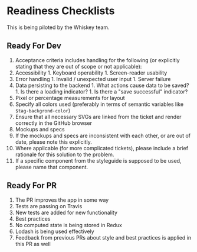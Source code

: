 # Readiness Checklists

This is being piloted by the Whiskey team.

## Ready For Dev
1. Acceptance criteria includes handling for the following (or explicitly stating that they are out of scope or not applicable):
  1. Accessibility
    1. Keyboard operability
    1. Screen-reader usability
  1. Error handling
    1. Invalid / unexpected user input
    1. Server failure
  1. Data persisting to the backend
    1. What actions cause data to be saved?
    1. Is there a loading indicator?
    1. Is there a "save successful" indicator?
  1. Pixel or percentage measurements for layout
  1. Specify all colors used (preferably in terms of semantic variables like `$tag-backgrond-color`)
1. Ensure that all necessary SVGs are linked from the ticket and render correctly in the GitHub browser
1. Mockups and specs
  1. If the mockups and specs are inconsistent with each other, or are out of date, please note this explicitly.
1. Where applicable (for more complicated tickets), please include a brief rationale for this solution to the problem.
1. If a specific component from the styleguide is supposed to be used, please name that component.

## Ready For PR
1. The PR improves the app in some way
1. Tests are passing on Travis
1. New tests are added for new functionality
1. Best practices
  1. No computed state is being stored in Redux
  1. Lodash is being used effectively
1. Feedback from previous PRs about style and best practices is applied in this PR as well